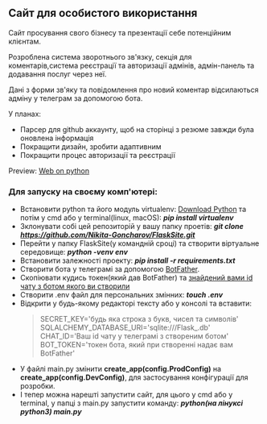 ## Сайт для особистого використання

Сайт просування свого бізнесу та презентації себе потенційним клієнтам.

Розроблена система зворотнього зв'язку, секція для коментарів,система реєстрації та авторизації адмінів, адмін-панель та додавання послуг через неї.

Дані з форми зв'яку та повідомлення про новий коментар відсилаються адміну у телеграм за допомогою бота.

У планах:
* Парсер для github аккаунту, щоб на сторінці з резюме завжди була оновлена інформація
* Покращити дизайн, зробити адаптивним
* Покращити процес авторизації та реєстрації

Preview: [Web on python](http://develop352.pythonanywhere.com/)<br>



### Для запуску на своєму комп'ютері:
* Встановити python та його модуль virtualenv: [Download Python](https://www.python.org/downloads/) та потім у cmd або у terminal(linux, macOS): ***pip install virtualenv***
* Зклонувати собі цей репозиторій у вашу папку проетів: ***git clone https://github.com/Nikita-Goncharov/FlaskSite.git***
* Перейти у папку FlaskSite(у командній сроці) та створити віртуальне середовище: ***python -venv env***
* Встановити залежності проекту: ***pip install -r requirements.txt***
* Створити бота у телеграмі за допомогою [BotFather](https://t.me/botfather?start=botostore).
* Скопіювати кудись токен(який дав BotFather) та [знайдений вами id чату з ботом якого ви створили](https://awd.in.ua/yak-otrimati-id-chata-dlya-bota-telegram.html)
* Створити .env файл для персональних змінних: ***touch .env***
* Відкрити у будь-якому редакторі тексту або у консолі та вставити:
    >SECRET_KEY='будь яка строка з букв, чисел та символів'<br>
    >SQLALCHEMY_DATABASE_URI='sqlite:///Flask_.db'<br>
    >CHAT_ID='Ваш id чату у телеграмі з створеним ботом'<br>
    >BOT_TOKEN='токен бота, який при створенні надає вам BotFather'<br>
* У файлі main.py змінити **create_app(config.ProdConfig)** на **create_app(config.DevConfig)**, для застосування конфігурації для розробки.
* І тепер можна нарешті запустити сайт, для цього у cmd або у terminal, у папці з main.py запустити команду: ***python(на лінуксі python3) main.py***
